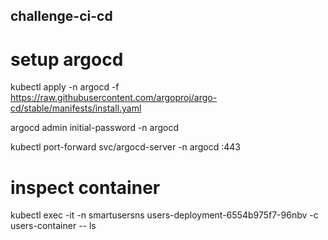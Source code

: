 ## challenge-ci-cd

# setup argocd
kubectl apply -n argocd -f https://raw.githubusercontent.com/argoproj/argo-cd/stable/manifests/install.yaml

argocd admin initial-password -n argocd

kubectl port-forward svc/argocd-server -n argocd <exposed-port-to>:443

# inspect container
kubectl exec -it -n smartusersns users-deployment-6554b975f7-96nbv -c users-container -- ls
